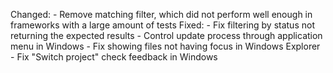 Changed:
    - Remove matching filter, which did not perform well enough in frameworks with a large amount of tests
Fixed:
    - Fix filtering by status not returning the expected results
    - Control update process through application menu in Windows
    - Fix showing files not having focus in Windows Explorer
    - Fix "Switch project" check feedback in Windows
